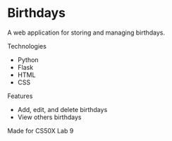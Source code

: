 <h1>Birthdays</h1>

A web application for storing and managing birthdays.

Technologies
 - Python
 - Flask
 - HTML
 - CSS

Features
 - Add, edit, and delete birthdays
 - View others birthdays
 
 
 Made for CS50X Lab 9
